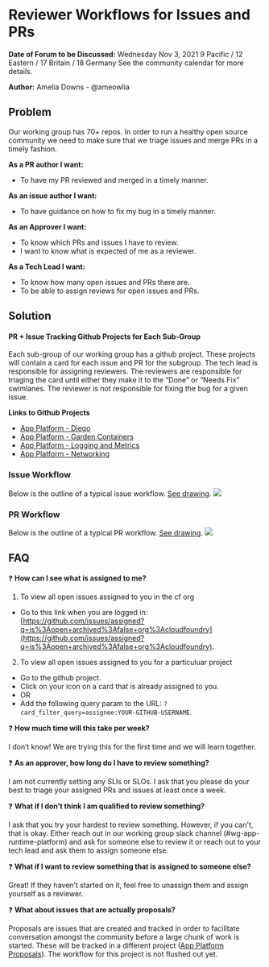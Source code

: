 # Reviewer Workflows for Issues and PRs

**Date of Forum to be Discussed:** Wednesday Nov 3, 2021 9 Pacific / 12 Eastern / 17 Britain / 18 Germany
See the community calendar for more details.

**Author:** Amelia Downs - @ameowlia

## Problem
Our working group has 70+ repos. In order to run a healthy open source community we need to make sure that we triage issues and merge PRs in a timely fashion.

**As a PR author I want:**
* To have my PR reviewed and merged in a timely manner.

**As an issue author I want:**
* To have guidance on how to fix my bug in a timely manner.

**As an Approver I want:**
* To know which PRs and issues I have to review.
* I want to know what is expected of me as a reviewer.

**As a Tech Lead I want:**
* To know how many open issues and PRs there are.
* To be able to assign reviews for open issues and PRs.

## Solution
#### PR + Issue Tracking Github Projects for Each Sub-Group
Each sub-group of our working group has a github project.
These projects will contain a card for each issue and PR for the subgroup.
The tech lead is responsible for assigning reviewers.
The reviewers are responsible for triaging the card until either they make it to the “Done” or “Needs Fix” swimlanes.
The reviewer is not responsible for fixing the bug for a given issue.

**Links to Github Projects**
* [App Platform - Diego](https://github.com/orgs/cloudfoundry/projects/20)
* [App Platform - Garden Containers](https://github.com/orgs/cloudfoundry/projects/23)
* [App Platform - Logging and Metrics](https://github.com/orgs/cloudfoundry/projects/19)
* [App Platform - Networking](https://github.com/orgs/cloudfoundry/projects/24)

### Issue Workflow
Below is the outline of a typical issue workflow. [See drawing](https://docs.google.com/drawings/d/1_W-Xk8pCUCv1la-rEuJAA8rE_ivMKrmxrmWyR7b0Tk4/edit?usp=sharing).
<img src="https://i.ibb.co/BN2qS60/Screen-Shot-2021-10-28-at-5-37-39-PM.png">

### PR Workflow
Below is the outline of a typical PR workflow. [See drawing](https://docs.google.com/drawings/d/1BlIXESgk_Ycp9jRQdnY_v_qrgn2fGwCSJ-eiAssryfg/edit?usp=sharing).
<img src="https://i.ibb.co/7vCsqBX/Screen-Shot-2021-10-28-at-5-38-59-PM.png">


## FAQ

❓ **How can I see what is assigned to me?**
1. To view all open issues assigned to you in the cf org
  *   Go to this link when you are logged in: [https://github.com/issues/assigned?q=is%3Aopen+archived%3Afalse+org%3Acloudfoundry](https://github.com/issues/assigned?q=is%3Aopen+archived%3Afalse+org%3Acloudfoundry).
2. To view all open issues assigned to you for a particuluar project
  * Go to the github project.
  * Click on your icon on a card that is already assigned to you.
  * OR 
  * Add the following query param to the URL: `?card_filter_query=assignee:YOUR-GITHUB-USERNAME`.

❓ **How much time will this take per week?**

I don’t know! We are trying this for the first time and we will learn together.

❓ **As an approver, how long do I have to review something?**

I am not currently setting any SLIs or SLOs. I ask that you please do your best
to triage your assigned PRs and issues at least once a week.

❓ **What if I don’t think I am qualified to review something?**

I ask that you try your hardest to review something.
However, if you can't, that is okay.
Either reach out in our working group slack channel (#wg-app-runtime-platform) and ask for
someone else to review it or reach out to your tech lead and ask them to assign someone else.

❓ **What if I want to review something that is assigned to someone else?**

Great! If they haven’t started on it, feel free to unassign them and assign yourself as a reviewer.

❓ **What about issues that are actually proposals?**

Proposals are issues that are created and tracked in order to facilitate
conversation amongst the community before a large chunk of work is started.
These will be tracked in a different project ([App Platform Proposals](https://github.com/orgs/cloudfoundry/projects/22)).
The workflow for this project is not flushed out yet.
